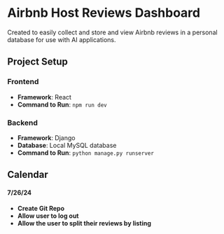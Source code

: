 # Airbnb Host Reviews Dashboard
Created to easily collect and store and view Airbnb reviews in a personal database for use with AI applications.

## Project Setup

### Frontend
- **Framework**: React
- **Command to Run**: `npm run dev`

### Backend
- **Framework**: Django
- **Database**: Local MySQL database
- **Command to Run**: `python manage.py runserver`

## Calendar

#### 7/26/24
- **Create Git Repo**
- **Allow user to log out**
- **Allow the user to split their reviews by listing**
